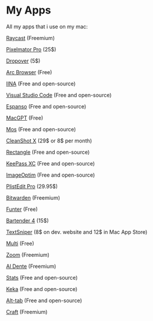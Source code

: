 # My Apps
All my apps that i use on my mac:

[Raycast](https://raycast.com) (Freemium)

[Pixelmator Pro](https://www.pixelmator.com/pro/) (25$)

[Dropover](https://dropoverapp.com/) (5$)

[Arc Browser](https://arc.net/) (Free)

[IINA](https://iina.io/) (Free and open-source)

[Visual Studio Code](https://code.visualstudio.com/) (Free and open-source)

[Espanso](https://espanso.org/) (Free and open-source)

[MacGPT](https://www.macgpt.com/) (Free)

[Mos](https://mos.caldis.me/) (Free and open-source)

[CleanShot X](https://cleanshot.com/) (29$ or 8$ per month)

[Rectangle](https://rectangleapp.com/) (Free and open-source)

[KeePass XC](https://keepassxc.org/) (Free and open-source)

[ImageOptim](https://imageoptim.com/mac) (Free and open-source)

[PlistEdit Pro](https://www.fatcatsoftware.com/plisteditpro/) (29.95$)

[Bitwarden](https://bitwarden.com/) (Freemium)

[Funter](https://nektony.com/funter) (Free)

[Bartender 4](macbartender.com) (15$)

[TextSniper](https://www.textsniper.app/) (8$ on dev. website and 12$ in Mac App Store)

[Multi](https://multiapp.com/) (Free)

[Zoom](https://zoom.us/) (Freemium)

[Al Dente](https://apphousekitchen.com/) (Freemium)

[Stats](https://github.com/exelban/stats) (Free and open-source)

[Keka](https://keka.io/) (Free and open-source)

[Alt-tab](https://alt-tab-macos.netlify.app/) (Free and open-source)

[Craft](https://craft.do/) (Freemium)
